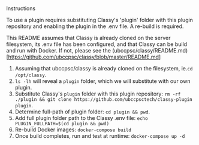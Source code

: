 #

Instructions

To use a plugin requires substituting Classy's 'plugin' folder with this plugin repository and enabling the plugin in the .env file. A re-build is required.

This README assumes that Classy is already cloned on the server filesystem, its .env file has been configured, and that Classy can be build and run with Docker.
If not, please see the (ubccpsc/classy/README.md)[https://github.com/ubccpsc/classy/blob/master/README.md]

1. Assuming that ubccpsc/classy is already cloned on the filesystem, ie.`cd /opt/classy`.
2. `ls -lh` will reveal a `plugin` folder, which we will substitute with our own plugin. 
3. Substitute Classy's `plugin` folder with this plugin repository: `rm -rf ./plugin && git clone https://github.com/ubccpsctech/classy-plugin plugin`.
4. Determine full-path of plugin folder: `cd plugin && pwd`.
5. Add full plugin folder path to the Classy .env file: `echo PLUGIN_FULLPATH=$(cd plugin && pwd)`
6. Re-build Docker images: `docker-compose build`
7. Once build completes, run and test at runtime: `docker-compose up -d`

